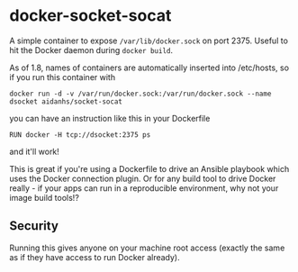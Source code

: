 docker-socket-socat
===================

A simple container to expose `/var/lib/docker.sock` on port 2375. Useful to hit
the Docker daemon during `docker build`.

As of 1.8, names of containers are automatically inserted into /etc/hosts, so
if you run this container with

```
docker run -d -v /var/run/docker.sock:/var/run/docker.sock --name dsocket aidanhs/socket-socat
```

you can have an instruction like this in your Dockerfile

```
RUN docker -H tcp://dsocket:2375 ps
```

and it'll work!

This is great if you're using a Dockerfile to drive an Ansible playbook which
uses the Docker connection plugin. Or for any build tool to drive Docker
really - if your apps can run in a reproducible environment, why not your image
build tools!?

Security
--------

Running this gives anyone on your machine root access (exactly the same as if
they have access to run Docker already).
